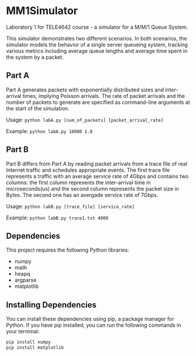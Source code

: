 # MM1Simulator

Laboratory 1 for TELE4642 course - a simulator for a M/M/1 Queue System.

This simulator demonstrates two different scenarios. In both scenarios, the simulator models the behavior of a single server queueing system, tracking various metrics including average queue lengths and average time spent in the system by a packet.

## Part A

Part A generates packets with exponentially distributed sizes and inter-arrival times, implying Poisson arrivals. The rate of packet arrivals and the number of packets to generate are specified as command-line arguments at the start of the simulation.

Usage: `python labA.py [num_of_packets] [packet_arrival_rate]`

Example: `python labA.py 10000 1.8`

## Part B

Part B differs from Part A by reading packet arrivals from a trace file of real Internet traffic and schedules appropriate events. The first trace file represents a traffic with an average service rate of 4Gbps and contains two columns: the first column represents the inter-arrival time in microseconds(us) and the second column represents the packet size in Bytes. The second one has an avergade service rate of 7Gbps.

Usage: `python labB.py [trace_file] [service_rate]`

Example: `python labB.py trace1.txt 4000`

## Dependencies

This project requires the following Python libraries:

- numpy
- math
- heapq
- argparse
- matplotlib

## Installing Dependencies

You can install these dependencies using pip, a package manager for Python. If you have pip installed, you can run the following commands in your terminal:

```bash
pip install numpy
pip install matplotlib
